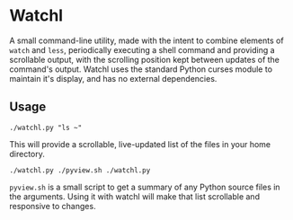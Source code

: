# Watchl
A small command-line utility, made with the intent to combine elements of `watch` and `less`, periodically executing a shell command and providing a scrollable output, with the scrolling position kept between updates of the command's output. Watchl uses the standard Python curses module to maintain it's display, and has no external dependencies.

## Usage

```
./watchl.py "ls ~"
```
This will provide a scrollable, live-updated list of the files in your home directory.

```
./watchl.py ./pyview.sh ./watchl.py
```
`pyview.sh` is a small script to get a summary of any Python source files in the arguments.  Using it with watchl will make that list scrollable and responsive to changes.

